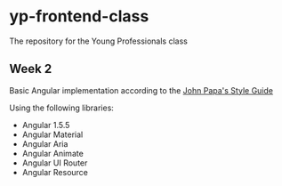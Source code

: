 # yp-frontend-class
The repository for the Young Professionals class

## Week 2
Basic Angular implementation according to the [John Papa's Style Guide](https://github.com/johnpapa/angular-styleguide/blob/master/a1/README.md)

Using the following libraries:
- Angular 1.5.5
- Angular Material
- Angular Aria
- Angular Animate
- Angular UI Router
- Angular Resource
